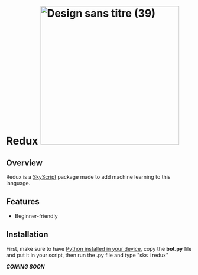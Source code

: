 # Redux <img width="375" alt="Design sans titre (39)" src="https://github.com/nneijs/redux/assets/141363159/b092d206-0eac-4672-890f-524b5788de6d">

## Overview

Redux is a [SkyScript](https://skyscript.js.org) package made to add machine learning to this language.

## Features

- Beginner-friendly

## Installation

First, make sure to have [Python installed in your device](https://python.org/download), copy the **bot.py** file and put it in your script, then run the .py file and type "sks i redux"

***COMING SOON***
